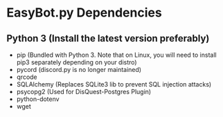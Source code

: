 # EasyBot.py Dependencies

## Python 3 (Install the latest version preferably)

- pip (Bundled with Python 3. Note that on Linux, you will need to install pip3 separately depending on your distro)
- pycord (discord.py is no longer maintained)
- qrcode
- SQLAlchemy (Replaces SQLite3 lib to prevent SQL injection attacks) 
- psycopg2 (Used for DisQuest-Postgres Plugin)
- python-dotenv
- wget